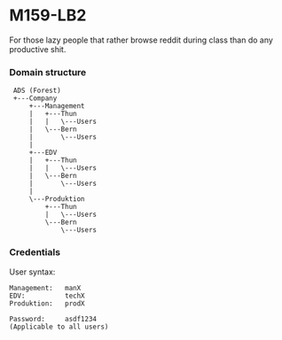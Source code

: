 # M159-LB2
For those lazy people that rather browse reddit during class than do any productive shit.

### Domain structure
```
 ADS (Forest)
 +---Company
     +---Management
     |   +---Thun
     |   |   \---Users
     |   \---Bern
     |       \---Users 
     |
     +---EDV
     |   +---Thun
     |   |   \---Users
     |   \---Bern
     |       \---Users
     |
     \---Produktion
         +---Thun
         |   \---Users
         \---Bern
             \---Users
```

### Credentials
User syntax:
```
Management:   manX
EDV:          techX
Produktion:   prodX

Password:     asdf1234
(Applicable to all users)
```
